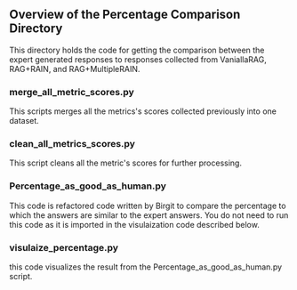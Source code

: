## Overview of the Percentage Comparison Directory

This directory holds the code for getting the comparison between the expert generated responses to responses 
collected from VaniallaRAG, RAG+RAIN, and RAG+MultipleRAIN.

### merge_all_metric_scores.py

This scripts merges all the metrics's scores collected previously into one dataset.

### clean_all_metrics_scores.py

This script cleans all the metric's scores for further processing.

### Percentage_as_good_as_human.py

This code is refactored code written by Birgit to compare the percentage to which the answers are similar to
the expert answers. You do not need to run this code as it is imported in the visulaization code described
below.

### visulaize_percentage.py
this code visualizes the result from the Percentage_as_good_as_human.py script.